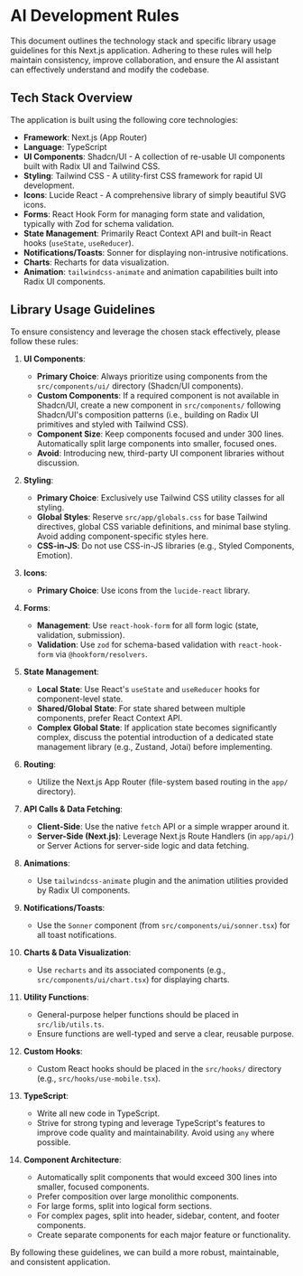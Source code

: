 # AI Development Rules

This document outlines the technology stack and specific library usage guidelines for this Next.js application. Adhering to these rules will help maintain consistency, improve collaboration, and ensure the AI assistant can effectively understand and modify the codebase.

## Tech Stack Overview

The application is built using the following core technologies:

- **Framework**: Next.js (App Router)
- **Language**: TypeScript
- **UI Components**: Shadcn/UI - A collection of re-usable UI components built with Radix UI and Tailwind CSS.
- **Styling**: Tailwind CSS - A utility-first CSS framework for rapid UI development.
- **Icons**: Lucide React - A comprehensive library of simply beautiful SVG icons.
- **Forms**: React Hook Form for managing form state and validation, typically with Zod for schema validation.
- **State Management**: Primarily React Context API and built-in React hooks (`useState`, `useReducer`).
- **Notifications/Toasts**: Sonner for displaying non-intrusive notifications.
- **Charts**: Recharts for data visualization.
- **Animation**: `tailwindcss-animate` and animation capabilities built into Radix UI components.

## Library Usage Guidelines

To ensure consistency and leverage the chosen stack effectively, please follow these rules:

1.  **UI Components**:

    - **Primary Choice**: Always prioritize using components from the `src/components/ui/` directory (Shadcn/UI components).
    - **Custom Components**: If a required component is not available in Shadcn/UI, create a new component in `src/components/` following Shadcn/UI's composition patterns (i.e., building on Radix UI primitives and styled with Tailwind CSS).
    - **Component Size**: Keep components focused and under 300 lines. Automatically split large components into smaller, focused ones.
    - **Avoid**: Introducing new, third-party UI component libraries without discussion.

2.  **Styling**:

    - **Primary Choice**: Exclusively use Tailwind CSS utility classes for all styling.
    - **Global Styles**: Reserve `src/app/globals.css` for base Tailwind directives, global CSS variable definitions, and minimal base styling. Avoid adding component-specific styles here.
    - **CSS-in-JS**: Do not use CSS-in-JS libraries (e.g., Styled Components, Emotion).

3.  **Icons**:

    - **Primary Choice**: Use icons from the `lucide-react` library.

4.  **Forms**:

    - **Management**: Use `react-hook-form` for all form logic (state, validation, submission).
    - **Validation**: Use `zod` for schema-based validation with `react-hook-form` via `@hookform/resolvers`.

5.  **State Management**:

    - **Local State**: Use React's `useState` and `useReducer` hooks for component-level state.
    - **Shared/Global State**: For state shared between multiple components, prefer React Context API.
    - **Complex Global State**: If application state becomes significantly complex, discuss the potential introduction of a dedicated state management library (e.g., Zustand, Jotai) before implementing.

6.  **Routing**:

    - Utilize the Next.js App Router (file-system based routing in the `app/` directory).

7.  **API Calls & Data Fetching**:

    - **Client-Side**: Use the native `fetch` API or a simple wrapper around it.
    - **Server-Side (Next.js)**: Leverage Next.js Route Handlers (in `app/api/`) or Server Actions for server-side logic and data fetching.

8.  **Animations**:

    - Use `tailwindcss-animate` plugin and the animation utilities provided by Radix UI components.

9.  **Notifications/Toasts**:

    - Use the `Sonner` component (from `src/components/ui/sonner.tsx`) for all toast notifications.

10. **Charts & Data Visualization**:

    - Use `recharts` and its associated components (e.g., `src/components/ui/chart.tsx`) for displaying charts.

11. **Utility Functions**:

    - General-purpose helper functions should be placed in `src/lib/utils.ts`.
    - Ensure functions are well-typed and serve a clear, reusable purpose.

12. **Custom Hooks**:

    - Custom React hooks should be placed in the `src/hooks/` directory (e.g., `src/hooks/use-mobile.tsx`).

13. **TypeScript**:

    - Write all new code in TypeScript.
    - Strive for strong typing and leverage TypeScript's features to improve code quality and maintainability. Avoid using `any` where possible.

14. **Component Architecture**:
    - Automatically split components that would exceed 300 lines into smaller, focused components.
    - Prefer composition over large monolithic components.
    - For large forms, split into logical form sections.
    - For complex pages, split into header, sidebar, content, and footer components.
    - Create separate components for each major feature or functionality.

By following these guidelines, we can build a more robust, maintainable, and consistent application.
